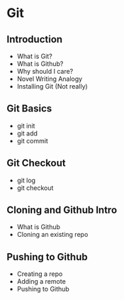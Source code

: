 # Git

## Introduction
* What is Git?
* What is Github?
* Why should I care?
* Novel Writing Analogy
* Installing Git (Not really)

## Git Basics
* git init
* git add
* git commit

## Git Checkout
* git log
* git checkout

## Cloning and Github Intro
* What is Github
* Cloning an existing repo

## Pushing to Github
* Creating a repo
* Adding a remote
* Pushing to Github

